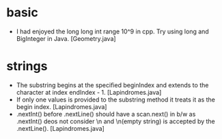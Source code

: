 # basic
- I had enjoyed the long long int range 10^9 in cpp. Try using long and BigInteger in Java. [Geometry.java] <br />
# strings
- The substring begins at the specified beginIndex and extends to the character at index endIndex - 1. [Lapindromes.java] <br />
- If only one values is provided to the substring method it treats it as the begin index. [Lapindromes.java] <br />
- .nextInt() before .nextLine() should have a scan.next() in b/w as .nextInt() deos not consider \n and \n(empty string) is accepted by the .nextLine(). [Lapindromes.java] <br />
